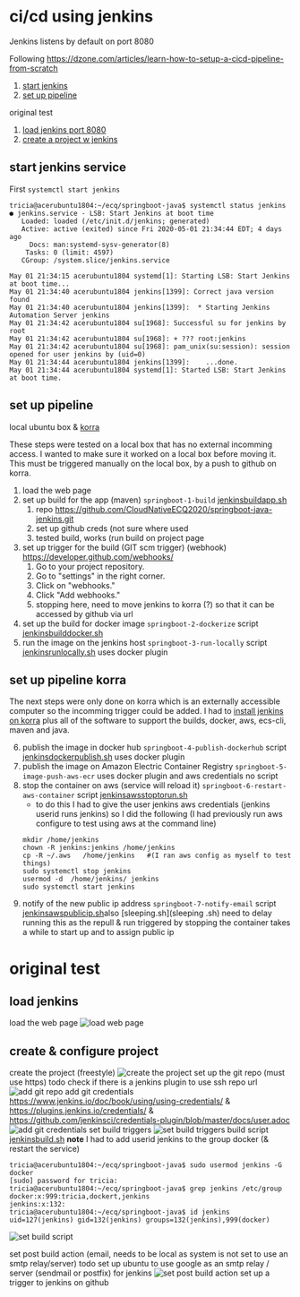 # ci/cd using jenkins 

Jenkins listens by default on port 8080

Following https://dzone.com/articles/learn-how-to-setup-a-cicd-pipeline-from-scratch
1. [start jenkins](#start-jenkins-service)
1. [set up pipeline](#set-up-pipeline)


original test
1. [load jenkins port 8080](#load-jenkins)
1. [create a project w jenkins](#create-&-configure-project)

## start jenkins service
First `systemctl start jenkins`
```
tricia@acerubuntu1804:~/ecq/springboot-java$ systemctl status jenkins
● jenkins.service - LSB: Start Jenkins at boot time
   Loaded: loaded (/etc/init.d/jenkins; generated)
   Active: active (exited) since Fri 2020-05-01 21:34:44 EDT; 4 days ago
     Docs: man:systemd-sysv-generator(8)
    Tasks: 0 (limit: 4597)
   CGroup: /system.slice/jenkins.service

May 01 21:34:15 acerubuntu1804 systemd[1]: Starting LSB: Start Jenkins at boot time...
May 01 21:34:40 acerubuntu1804 jenkins[1399]: Correct java version found
May 01 21:34:40 acerubuntu1804 jenkins[1399]:  * Starting Jenkins Automation Server jenkins
May 01 21:34:42 acerubuntu1804 su[1968]: Successful su for jenkins by root
May 01 21:34:42 acerubuntu1804 su[1968]: + ??? root:jenkins
May 01 21:34:42 acerubuntu1804 su[1968]: pam_unix(su:session): session opened for user jenkins by (uid=0)
May 01 21:34:44 acerubuntu1804 jenkins[1399]:    ...done.
May 01 21:34:44 acerubuntu1804 systemd[1]: Started LSB: Start Jenkins at boot time.
```
## set up pipeline  
local ubuntu box & [korra](http://korra.dawsoncollege.qc.ca:8080/)

These steps were tested on a local box that has no external incomming access.  I wanted to make sure it worked on a local box before moving it.  This must be triggered manually on the local box, by a push to github on korra. 
1. load the web page
2. set up build for the app (maven)   `springboot-1-build` [jenkinsbuildapp.sh](jenkinsbuildapp.sh)
     1. repo https://github.com/CloudNativeECQ2020/springboot-java-jenkins.git
     2. set up github creds (not sure where used
     3. tested build, works  (run build on project page
3.  set up trigger for the build (GIT scm trigger)  (webhook)  https://developer.github.com/webhooks/
     1. Go to your project repository.
     2. Go to "settings" in the right corner.
     3. Click on "webhooks."
     4. Click "Add webhooks."
     5. stopping here, need to move jenkins to korra (?) so that it can be accessed by github via url  
4. set up the build for docker image  `springboot-2-dockerize` script [jenkinsbuilddocker.sh](jenkinsbuilddocker.sh)
4. run the image on the jenkins host `springboot-3-run-locally` script [jenkinsrunlocally.sh](jenkinsrunlocally)  uses docker plugin

## set up pipeline korra
The next steps were only done on korra which is an externally accessible computer so the incomming trigger could be added.  I had to [install jenkins on korra](jenkinsonkorra.md)  plus all of the software to support the builds, docker, aws, ecs-cli, maven and java.

6. publish the image in docker hub  `springboot-4-publish-dockerhub` script  [jenkinsdockerpublish.sh](jenkinsdockerpublish.sh)  uses docker plugin
7. publish the image on Amazon Electric Container Registry  `springboot-5-image-push-aws-ecr` uses docker plugin and aws credentials no script
4. stop the container on aws (service will reload it) `springboot-6-restart-aws-container` script [jenkinsawsstoptorun.sh](jenkinsawsstoptorun.sh)        
     - to do this I had to give the user jenkins aws credentials (jenkins userid runs jenkins) so I did the following (I had previously run aws configure to test using aws at the command line)
     ```
     mkdir /home/jenkins
     chown -R jenkins:jenkins /home/jenkins
     cp -R ~/.aws	/home/jenkins   #(I ran aws config as myself to test things)
     sudo systemctl stop jenkins
     usermod -d  /home/jenkins/ jenkins
     sudo systemctl start jenkins
     ```
4. notify of the new public ip address `springboot-7-notify-email`  script [jenkinsawspublicip.sh](jenkinsawspublicip.sh)also [sleeping.sh](sleeping	.sh) need to delay running this as the repull & run triggered by stopping the container takes a while to start up and to assign public ip



# original test
## load jenkins
load the web page
![load web page](img/jenkins1.PNG)
## create & configure project 
create the project (freestyle)
![create the project](img/jenkins-create-job.PNG)
set up the git repo (must use https)
todo check if there is a jenkins plugin to use ssh repo url
![add git repo](img/jenkins-add-repo.PNG)
add git credentials https://www.jenkins.io/doc/book/using/using-credentials/ & https://plugins.jenkins.io/credentials/ & https://github.com/jenkinsci/credentials-plugin/blob/master/docs/user.adoc
![add git credentials](img/jenkins-add-cred.PNG)
set build triggers
![set build triggers](img/jenkins-build-trigger.PNG)
build script [jenkinsbuild.sh](jenkinsbuild.sh)
__note__ I had to add userid jenkins to the group docker (& restart the service)
```
tricia@acerubuntu1804:~/ecq/springboot-java$ sudo usermod jenkins -G docker
[sudo] password for tricia:
tricia@acerubuntu1804:~/ecq/springboot-java$ grep jenkins /etc/group
docker:x:999:tricia,dockert,jenkins
jenkins:x:132:
tricia@acerubuntu1804:~/ecq/springboot-java$ id jenkins
uid=127(jenkins) gid=132(jenkins) groups=132(jenkins),999(docker)
```
![set build script](img/jenkins-build-script.PNG)

set post build action  (email, needs to be local as system is not set to use an smtp relay/server)
todo set up ubuntu to use google as an smtp relay / server (sendmail or postfix)  for jenkins
![set post build action](img/jenkins-post-build-action.PNG)
set up a trigger to jenkins on github


